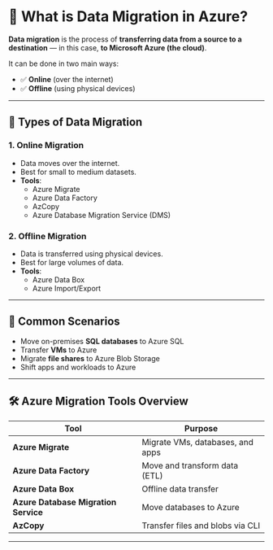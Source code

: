 # 🧭 What is Data Migration in Azure?

**Data migration** is the process of **transferring data from a source to a destination** — in this case, **to Microsoft Azure (the cloud)**.

It can be done in two main ways:

- ✅ **Online** (over the internet)  
- ✅ **Offline** (using physical devices)

---

## 🚚 Types of Data Migration

### 1. Online Migration
- Data moves over the internet.
- Best for small to medium datasets.
- **Tools**:
  - Azure Migrate
  - Azure Data Factory
  - AzCopy
  - Azure Database Migration Service (DMS)

### 2. Offline Migration
- Data is transferred using physical devices.
- Best for large volumes of data.
- **Tools**:
  - Azure Data Box
  - Azure Import/Export

---

## 🎯 Common Scenarios

- Move on-premises **SQL databases** to Azure SQL
- Transfer **VMs** to Azure
- Migrate **file shares** to Azure Blob Storage
- Shift apps and workloads to Azure

---

## 🛠️ Azure Migration Tools Overview

| Tool                                   | Purpose                                 |
|----------------------------------------|-----------------------------------------|
| **Azure Migrate**                      | Migrate VMs, databases, and apps        |
| **Azure Data Factory**                 | Move and transform data (ETL)           |
| **Azure Data Box**                     | Offline data transfer                   |
| **Azure Database Migration Service**   | Move databases to Azure                 |
| **AzCopy**                             | Transfer files and blobs via CLI        |

---
